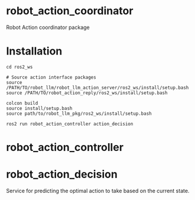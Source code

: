 # robot_action_coordinator
Robot Action coordinator package


# Installation


```
cd ros2_ws

# Source action interface packages
source /PATH/TO/robot_llm/robot_llm_action_server/ros2_ws/install/setup.bash
source /PATH/TO/robot_action_reply/ros2_ws/install/setup.bash

colcon build
source install/setup.bash
source path/to/robot_llm_pkg/ros2_ws/install/setup.bash

ros2 run robot_action_controller action_decision
```


# robot_action_controller



# robot_action_decision

Service for predicting the optimal action to take based on the current state.
